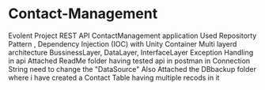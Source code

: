 # Contact-Management
Evolent Project
REST API ContactManagement application
Used Repositorty Pattern , Dependency Injection (IOC) with Unity Container
Multi layerd architecture BussinessLayer, DataLayer, InterfaceLayer
Exception Handling in api
Attached ReadMe folder having tested api  in postman
in Connection String need to change the "DataSource"
Also Attached the DBbackup folder where i have created a Contact Table having multiple recods in it 
